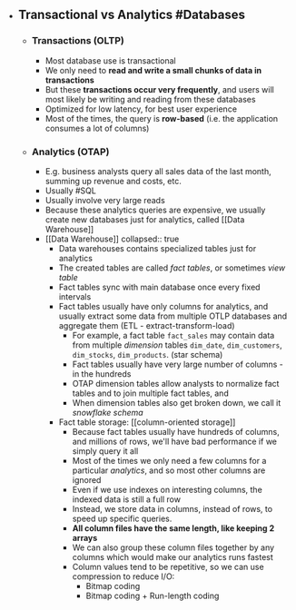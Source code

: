 - ## Transactional vs Analytics #Databases
	- ### Transactions (OLTP)
		- Most database use is transactional
		- We only need to **read and write a small chunks of data in transactions**
		- But these **transactions occur very frequently**, and users will most likely be writing and reading from these databases
		- Optimized for low latency, for best user experience
		- Most of the times, the query is **row-based** (i.e. the application consumes a lot of columns)
	- ### Analytics (OTAP)
		- E.g. business analysts query all sales data of the last month, summing up revenue and costs, etc.
		- Usually #SQL
		- Usually involve very large reads
		- Because these analytics queries are expensive, we usually create new databases just for analytics, called [[Data Warehouse]]
		- [[Data Warehouse]]
		  collapsed:: true
			- Data warehouses contains specialized tables just for analytics
			- The created tables are called *fact tables*, or sometimes *view table*
			- Fact tables sync with main database once every fixed intervals
			- Fact tables usually have only columns for analytics, and usually extract some data from multiple OTLP databases and aggregate them (ETL - extract-transform-load)
				- For example, a fact table `fact_sales` may contain data from multiple *dimension* tables `dim_date`, `dim_customers`, `dim_stocks`, `dim_products`. (star schema)
				- Fact tables usually have very large number of columns - in the hundreds
				- OTAP dimension tables allow analysts to normalize fact tables and to join multiple fact tables, and
				- When dimension tables also get broken down, we call it *snowflake schema*
			- Fact table storage: [[column-oriented storage]]
				- Because fact tables usually have hundreds of columns, and millions of rows, we'll have bad performance if we simply query it all
				- Most of the times we only need a few columns for a particular *analytics*, and so most other columns are ignored
				- Even if we use indexes on interesting columns, the indexed data is still a full row
				- Instead, we store data in columns, instead of rows, to speed up specific queries.
				- **All column files have the same length, like keeping 2 arrays**
				- We can also group these column files together by any columns which would make our analytics runs fastest
				- Column values tend to be repetitive, so we can use compression to reduce I/O:
					- Bitmap coding
					- Bitmap coding + Run-length coding